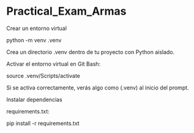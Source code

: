 # Practical_Exam_Armas


Crear un entorno virtual

python -m venv .venv


Crea un directorio .venv dentro de tu proyecto con Python aislado.

Activar el entorno virtual en Git Bash:

source .venv/Scripts/activate


Si se activa correctamente, verás algo como (.venv) al inicio del prompt.

Instalar dependencias

requirements.txt:

pip install -r requirements.txt











